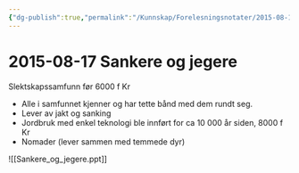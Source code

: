 ```yaml
---
{"dg-publish":true,"permalink":"/Kunnskap/Forelesningsnotater/2015-08-17 Sankere og jegere/","title":"2015-08-17 Sankere og jegere","tags":["forelesning","hi100","historie"]}
---
```



# 2015-08-17 Sankere og jegere
Slektskapssamfunn før 6000 f Kr

* Alle i samfunnet kjenner og har tette bånd med dem rundt seg.
* Lever av jakt og sanking
* Jordbruk med enkel teknologi ble innført for ca 10 000 år siden, 8000 f Kr
* Nomader (lever sammen med temmede dyr)

![[Sankere_og_jegere.ppt]]
